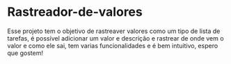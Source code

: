 # Rastreador-de-valores
Esse projeto tem o objetivo de rastreaver valores como um tipo de lista de tarefas, é possível adicionar um valor e descrição e rastrear de onde vem o valor e como ele sai, tem varias funcionalidades e é bem intuitivo, espero que gostem! 
